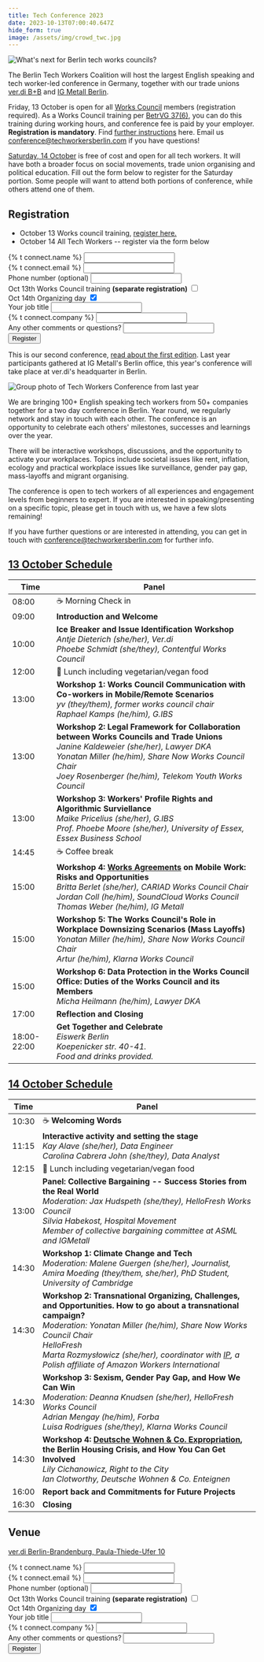 ```yaml
---
title: Tech Conference 2023
date: 2023-10-13T07:00:40.647Z
hide_form: true
image: /assets/img/crowd_twc.jpg
---
```

![What's next for Berlin tech works councils?](/assets/img/2023_works_council_training.png)

The Berlin Tech Workers Coalition will host the largest English speaking and tech worker-led conference in Germany, together with our trade unions [ver.di B+B](https://tech.verdi.de/) and [IG Metall Berlin](https://www.igmetall-berlin.de/english-info/news). 

Friday, 13 October is open for all [Works Council](https://techworkersberlin.com/works-councils) members (registration required). As a Works Council training per [BetrVG 37(6)](https://www.gesetze-im-internet.de/englisch_betrvg/englisch_betrvg.html#p0229), you can do this training during working hours, and conference fee is paid by your employer. **Registration is mandatory**. Find [further instructions](https://techworkersberlin.com/assets/Ausschreibung_Tech_Conference_2023.pdf) here. Email us conference@techworkersberlin.com if you have questions!

[Saturday, 14 October](#14-october-schedule) is free of cost and open for all tech workers. It will have both a broader focus on social movements, trade union organising and political education. Fill out the form below to register for the Saturday portion. Some people will want to attend both portions of conference, while others attend one of them.

## Registration

* October 13 Works council training, [register here.](https://techworkersberlin.com/assets/Ausschreibung_Tech_Conference_2023.pdf)
* October 14 All Tech Workers -- register via the form below

<div class="social-links">
  <form name="tech-conf-23" class="join-form" method="POST" data-netlify="true">
    <div>
      <label for="name">{% t connect.name %}</label>
      <input class="input-text" id="name" type="text" required name="name" />
    </div>
    <div>
      <label for="email">{% t connect.email %}</label>
      <input
        class="input-text"
        id="email"
        type="email"
        required
        name="email"
      />
    </div>
    <div>
      <label for="phone">Phone number (optional)</label>
      <input
        class="input-text"
        id="phone"
        type="tel"
        name="phone"
      />
    </div>

 <div class="flex flex-row ai-ctr"> 
   <label for="WoCoTraining">Oct 13th Works Council training <b>(separate registration)</b></label>  
   <input id="WoCoTraining" type="checkbox" name="WoCoTraining"/> 
</div> 
<div> 
  <label for="OrganizingTraining">Oct 14th Organizing day</label>  
 <input 
 id="OrganizingTraining" 
 type="checkbox" 
 name="OrganizingTraining" 
 checked 
 />  
</div>
<div>
      <label for="job_title">Your job title</label>
      <input class="input-text" id="job_title" type="text" name="job_title" />
    </div>    
<div>
      <label for="company">{% t connect.company %}</label>
      <input class="input-text" id="company" type="text" name="company" />
    </div>
<div>
      <label for="misc">Any other comments or questions?</label>
      <input class="input-text" id="misc" type="textarea" name="misc" />
    </div>
    <div>
      <input class="input-text" id="referrer" type="hidden" name="referrer" />
    </div>
<button class="subscribe-button" type="submit">
  Register
</button>
  </form>
</div>

This is our second conference, [read about the first edition](https://techworkersberlin.com/events/tech-video-gaming-conference-in-berlin). Last year participants gathered at IG Metall's Berlin office, this year's conference will take place at ver.di's headquarter in Berlin.

![Group photo of Tech Workers Conference from last year](/assets/img/crowd_twc.jpg)

We are bringing 100+ English speaking tech workers from 50+ companies together for a two day conference in Berlin. Year round, we regularly network and stay in touch with each other. The conference is an opportunity to celebrate each others' milestones, successes and learnings over the year. 

There will be interactive workshops, discussions, and the opportunity to activate your workplaces. Topics include societal issues like rent, inflation, ecology and practical workplace issues like surveillance, gender pay gap, mass-layoffs and migrant organising.

The conference is open to tech workers of all experiences and engagement levels from beginners to expert. If you are interested in speaking/presenting on a specific topic, please get in touch with us, we have a few slots remaining!

If you have further questions or are interested in attending, you can get in touch with conference@techworkersberlin.com for further info.

## <a href="#13-october-schedule" id="13-october-schedule">13 October Schedule</a>

| Time  | Panel                                                                                                                          |
| ----- | ------------------------------------------------------------------------------------------------------------------------------ |
| 08:00 | ☕️ Morning Check in                                                                                                            |
| 09:00 | **Introduction and Welcome** | 
| 10:00 | **Ice Breaker and Issue Identification Workshop** <br /> *Antje Dieterich (she/her), Ver.di <br /> Phoebe Schmidt (she/they), Contentful Works Council* 
| 12:00 | 🥙 Lunch including vegetarian/vegan food                                                                                                                            
| 13:00 | **Workshop 1: Works Council Communication with Co-workers in Mobile/Remote Scenarios** <br /> *yv (they/them), former works council chair <br /> Raphael Kamps (he/him), G.IBS* |
| 13:00 | **Workshop 2: Legal Framework for Collaboration between Works Councils and Trade Unions**                               <br /> *Janine Kaldeweier (she/her), Lawyer DKA <br /> Yonatan Miller (he/him), Share Now Works Council Chair <br /> Joey Rosenberger (he/him), Telekom Youth Works Council* |
| 13:00 | **Workshop 3: Workers' Profile Rights and Algorithmic Surviellance** <br /> *Maike Pricelius (she/her), G.IBS <br /> Prof. Phoebe Moore (she/her), University of Essex, Essex Business School* ﻿                                                                 |
| 14:45 | ☕️ Coffee break                                                                                                                |
| 15:00 | **Workshop 4: [Works Agreements](https://en.wikipedia.org/wiki/Works_agreement) on Mobile Work: Risks and Opportunities** <br /> *Britta Berlet (she/her), CARIAD Works Council Chair <br /> Jordan Coll (he/him), SoundCloud Works Council <br /> Thomas Weber (he/him), IG Metall*                         |
| 15:00 | **Workshop 5: The Works Council's Role in Workplace Downsizing Scenarios (Mass Layoffs)** <br /> *Yonatan Miller (he/him), Share Now Works Council Chair <br /> Artur (he/him), Klarna Works Council*                                                   |
| 15:00 | **Workshop 6:  Data Protection in the Works Council Office: Duties of the Works Council and its Members** <br /> *Micha Heilmann (he/him), Lawyer DKA*                                   |
| 17:00 | **Reflection and Closing**                                      |
| 18:00-22:00 | **Get Together and Celebrate** <br />*Eiswerk Berlin <br /> Koepenicker str. 40-41.<br /> Food and drinks provided.*  

## <a href="#14-october-schedule" id="14-october-schedule">14 October Schedule</a>

| Time  | Panel                                                                                                                       |
| ----- | --------------------------------------------------------------------------------------------------------------------------- |
| 10:30 | ☕️ **Welcoming Words**                                      |
| 11:15 | **Interactive activity and setting the stage** <br /> *Kay Alave (she/her), Data Engineer <br /> Carolina Cabrera John (she/they), Data Analyst*                                                   |
| 12:15 | 🥙 Lunch including vegetarian/vegan food                                                                                    |
| 13:00 | **Panel: Collective Bargaining -- Success Stories from the Real World** <br /> *Moderation: Jax Hudspeth (she/they), HelloFresh Works Council <br /> Silvia Habekost, Hospital Movement <br /> Member of collective bargaining committee at ASML and IGMetall*                                                            |
| 14:30 | **Workshop 1: Climate Change and Tech** <br /> *Moderation: Malene Guergen (she/her), Journalist, <br /> Amira Moeding (they/them, she/her), PhD Student, University of Cambridge*                         |
| 14:30 | **Workshop 2: Transnational Organizing, Challenges, and Opportunities. How to go about a transnational campaign?** <br /> *Moderation: Yonatan Miller (he/him), Share Now Works Council Chair <br /> HelloFresh <br /> Marta Rozmysłowicz (she/her), coordinator with [IP](https://www.ozzip.pl/english-news), a Polish affiliate of Amazon Workers International*                                                        |
| 14:30 | **Workshop 3: Sexism, Gender Pay Gap, and How We Can Win** <br /> *Moderation: Deanna Knudsen (she/her), HelloFresh Works Council <br /> Adrian Mengay (he/him), Forba <br /> Luisa Rodrigues (she/they), Klarna Works Council*                                |
| 14:30 | **Workshop 4: [Deutsche Wohnen & Co. Expropriation](https://dwenteignen.de/en/), the Berlin Housing Crisis, and How You Can Get Involved** <br /> *Lily Cichanowicz, Right to the City <br /> Ian Clotworthy, Deutsche Wohnen & Co. Enteignen*                  |
| 16:00 | **Report back and Commitments for Future Projects**                                                                 |
| 16:30 | **Closing** |

## Venue

[ver.di Berlin-Brandenburg, Paula-Thiede-Ufer 10](https://tech.verdi.de/)

<div class="social-links">
  <form name="tech-conf-23" class="join-form" method="POST" data-netlify="true">
    <div>
      <label for="name">{% t connect.name %}</label>
      <input class="input-text" id="name" type="text" required name="name" />
    </div>
    <div>
      <label for="email">{% t connect.email %}</label>
      <input
        class="input-text"
        id="email"
        type="email"
        required
        name="email"
      />
    </div>
    <div>
      <label for="phone">Phone number (optional)</label>
      <input
        class="input-text"
        id="phone"
        type="tel"
        name="phone"
      />
    </div>

 <div class="flex flex-row ai-ctr"> 
   <label for="WoCoTraining">Oct 13th Works Council training <b>(separate registration)</b></label>  
   <input id="WoCoTraining" type="checkbox" name="WoCoTraining"/> 
</div> 
<div> 
  <label for="OrganizingTraining">Oct 14th Organizing day</label>  
 <input 
 id="OrganizingTraining" 
 type="checkbox" 
 name="OrganizingTraining" 
 checked 
 />  
</div>
<div>
      <label for="job_title">Your job title</label>
      <input class="input-text" id="job_title" type="text" name="job_title" />
    </div>    
<div>
      <label for="company">{% t connect.company %}</label>
      <input class="input-text" id="company" type="text" name="company" />
    </div>
<div>
      <label for="misc">Any other comments or questions?</label>
      <input class="input-text" id="misc" type="textarea" name="misc" />
    </div>
    <div>
      <input class="input-text" id="referrer" type="hidden" name="referrer" />
    </div>
<button class="subscribe-button" type="submit">
  Register
</button>
  </form>
</div>